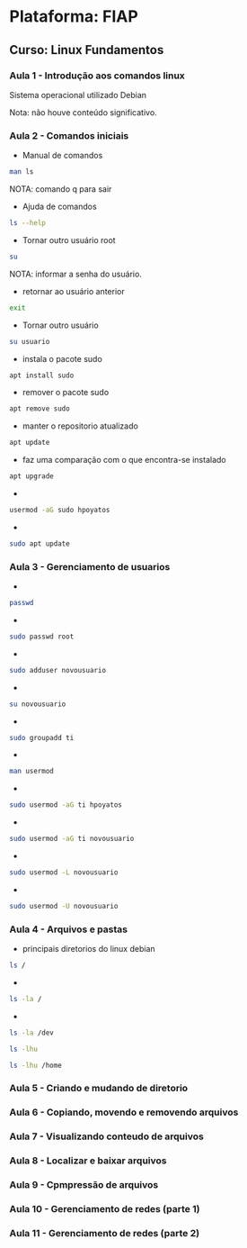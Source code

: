 # Plataforma: FIAP

## Curso: Linux Fundamentos

### Aula 1 - Introdução aos comandos linux

Sistema operacional utilizado Debian

Nota: não houve conteúdo significativo.

### Aula 2 - Comandos iniciais

* Manual de comandos

```bash
man ls
```
NOTA: comando q para sair

* Ajuda de comandos

```bash
ls --help
```

* Tornar outro usuário root
 
```bash
su
```

NOTA: informar a senha do usuário.

* retornar ao usuário anterior
 
```bash
exit
```

* Tornar outro usuário
 
```bash
su usuario
```

* instala o pacote sudo

```bash
apt install sudo
```

* remover o pacote sudo

```bash
apt remove sudo
```

* manter o repositorio atualizado

```bash
apt update
```

* faz uma comparação com o que encontra-se instalado

```bash
apt upgrade
```

* 

```bash
usermod -aG sudo hpoyatos
```

* 

```bash
sudo apt update
```


### Aula 3 - Gerenciamento de usuarios

* 

```bash
passwd
```

* 

```bash
sudo passwd root
```

* 

```bash
sudo adduser novousuario
```

* 

```bash
su novousuario
```

* 

```bash
sudo groupadd ti
```

* 

```bash
man usermod
```

* 

```bash
sudo usermod -aG ti hpoyatos
```

* 

```bash
sudo usermod -aG ti novousuario 
```

* 

```bash
sudo usermod -L novousuario 
```

* 

```bash
sudo usermod -U novousuario 
```

### Aula 4 - Arquivos e pastas

* principais diretorios do linux debian 

```bash
ls /
```

* 

```bash
ls -la /
```


* 

```bash
ls -la /dev
```

```bash
ls -lhu
```

```bash
ls -lhu /home
```

### Aula 5 - Criando e mudando de diretorio

### Aula 6 - Copiando, movendo e removendo arquivos

### Aula 7 - Visualizando conteudo de arquivos

### Aula 8 - Localizar e baixar arquivos

### Aula 9 - Cpmpressão de arquivos

### Aula 10 - Gerenciamento de redes (parte 1)

### Aula 11 - Gerenciamento de redes (parte 2)
